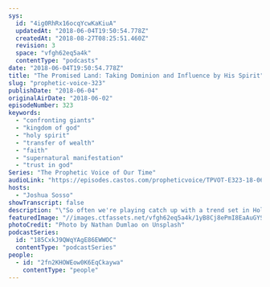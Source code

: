 ```yaml
---
sys:
  id: "4ig0RhRx16ocqYcwKaKiuA"
  updatedAt: "2018-06-04T19:50:54.778Z"
  createdAt: "2018-08-27T08:25:51.460Z"
  revision: 3
  space: "vfgh62eq5a4k"
  contentType: "podcasts"
date: "2018-06-04T19:50:54.778Z"
title: "The Promised Land: Taking Dominion and Influence by His Spirit"
slug: "prophetic-voice-323"
publishDate: "2018-06-04"
originalAirDate: "2018-06-02"
episodeNumber: 323
keywords:
  - "confronting giants"
  - "kingdom of god"
  - "holy spirit"
  - "transfer of wealth"
  - "faith"
  - "supernatural manifestation"
  - "trust in god"
Series: "The Prophetic Voice of Our Time"
audioLink: "https://episodes.castos.com/propheticvoice/TPVOT-E323-18-06-02-03-The-Promised-Land.mp3"
hosts:
  - "Joshua Sosso"
showTranscript: false
description: "\"So often we're playing catch up with a trend set in Hollywood or maybe a trend on the radio right? We're letting the world set the standard and we're trying to compensate for that, we're trying to counteract it. That's not the purpose and that's not the vision that God has for the body of Christ, and that's what the purpose of the transfer of wealth influence and affluence is about that we would be influencers... Because they had faith in God, they knew that if God said that He was giving them the land then that’s what it would be, that the land would be theirs. That’s the attitude that we need to have when God speaks a word over us, no matter how impossible it seems at the time. When God speaks a word over us, we have to realize that it doesn’t matter what giants [or] what mountains we face. We have God on our side.”\nJoshua ch 1\nEphesians ch 1\n"
featuredImage: "//images.ctfassets.net/vfgh62eq5a4k/1yB8Cj8ePmI8EaAuGYSsYi/eed66b5e5078234e4a5ead72004b80c6/nathan-dumlao-454452-unsplash.jpg"
photoCredit: "Photo by Nathan Dumlao on Unsplash"
podcastSeries:
  id: "185CxkJ9QWqYAgE86EWWOC"
  contentType: "podcastSeries"
people:
  - id: "2fn2KHOWEow0K6EqCkaywa"
    contentType: "people"
---
```

